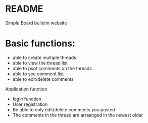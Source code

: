 # README

Simple Board bulletin website

# Basic functions:
- able to create multiple threads
- able to view the thread list
- able to psot comments on the threads
- able to see comment list
- able to edit/delete comments

Application function
- login function
- User registration
- Be able to only edit/delete comments you posted 
- The comments in the thread are arraanged in the newest older

